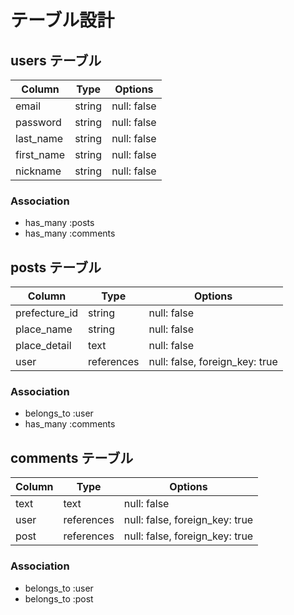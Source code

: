 # テーブル設計

## users テーブル

| Column          | Type    | Options                        |
| --------------- | --------| -------------------------------|
| email           | string  | null: false                    |
| password        | string  | null: false                    |
| last_name       | string  | null: false                    |
| first_name      | string  | null: false                    |
| nickname        | string  | null: false                    |

### Association

- has_many :posts
- has_many :comments

## posts テーブル

| Column        | Type       | Options                        |
| ------------- | ---------- | ------------------------------ |
| prefecture_id | string     | null: false                    |
| place_name    | string     | null: false                    |
| place_detail  | text       | null: false                    |
| user          | references | null: false, foreign_key: true |

### Association

- belongs_to  :user
- has_many    :comments

## comments テーブル

| Column     | Type       | Options                        |
| ---------- | ---------- | ------------------------------ |
| text       | text       | null: false                    |
| user       | references | null: false, foreign_key: true |
| post       | references | null: false, foreign_key: true |

### Association
- belongs_to :user
- belongs_to :post
